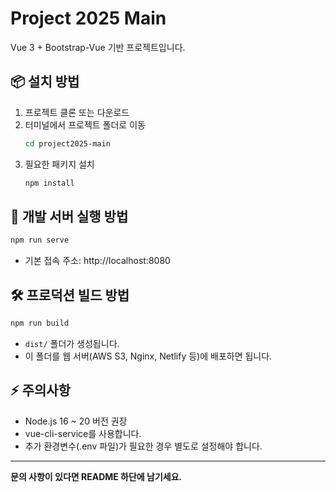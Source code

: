 # Project 2025 Main

Vue 3 + Bootstrap-Vue 기반 프로젝트입니다.

## 📦 설치 방법

1. 프로젝트 클론 또는 다운로드
2. 터미널에서 프로젝트 폴더로 이동
   ```bash
   cd project2025-main
   ```
3. 필요한 패키지 설치
   ```bash
   npm install
   ```

## 🚀 개발 서버 실행 방법

```bash
npm run serve
```

- 기본 접속 주소: http://localhost:8080

## 🛠 프로덕션 빌드 방법

```bash
npm run build
```

- `dist/` 폴더가 생성됩니다.
- 이 폴더를 웹 서버(AWS S3, Nginx, Netlify 등)에 배포하면 됩니다.

## ⚡ 주의사항

- Node.js 16 ~ 20 버전 권장
- vue-cli-service를 사용합니다.
- 추가 환경변수(.env 파일)가 필요한 경우 별도로 설정해야 합니다.

---

**문의 사항이 있다면 README 하단에 남기세요.**
